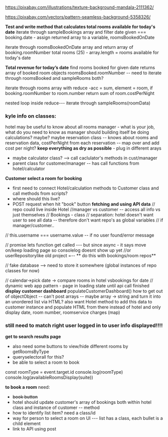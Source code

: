 https://pixabay.com/illustrations/texture-background-mandala-2111362/

https://pixabay.com/vectors/pattern-seamless-background-5358326/

**Test and write method that calculates total rooms available for today's date**
iterate through sampleBookings array
and filter date given === booking.date - assign returned array to a variable, roomsBookedOnDate

iterate through roomsBookedOnDate array and return array of booking.roomNumber
total rooms (25) - array.length = rooms available for today's date

**Total revenue for today’s date**
find rooms booked for given date
returns array of booked room objects
roomsBooked.roomNumber -- need to iterate through roomsBooked and sampleRooms both?

iterate through rooms array with reduce -acc = sum, element = room,
if booking.roomNumber to room.number
return sum of room.costPerNight

nested loop inside reduce--- iterate through sampleRooms(roomData)

### kyle info on classes:
hotel may be useful to know about all rooms
manager - what is your job, what do you need to know as manager
should building itself be doing calculations? maybe?
maybe reservation class -- knows about rooms and reservation data, costPerNight
from each reservation -- map over and add cost per night?
**keep everything as dry as possible** - plug in different arays
- maybe calculator class? --> call caclulator's methods in cust/manager
- parent class for customer/manager -- has call functions from hotel/calculator

**Customer select a room for booking**
- first need to connect Hotel/calculation methods to Customer class and call methods from scripts?
- where should this live?
- POST request when hit "book" button
**fetching and using API data**
// repo could live inside Hotel
//manager vs customer -- access all info vs just themselves
// Bookings - class
// separation: hotel doesn't want user to see all data -- therefore don't want repo's as global variables
// if manager/customer..


// this.username === username.value -- if no user found/error message

// promise lets function get called --- but since async - it says move on/keep loading page so consolelog doesnt show up yet
//or userRepositorylike old project =-- ** do this with bookings/room repos**

// fake database --> need to store it somewhere (global instances of repo classes for now)

// calendar->pick date -> compare rooms in hotel vsbookings for date
// dynamic web app pattern - page in loading state until api call finished
**display customer dashboard**
populateCustomerDashboard()
how to get out of objectObject -- can't post arrays -- maybe array -> string and turn it into an unordered list via HTML?
also want Hotel method to add this data to customer instance and populate HTML from there instead of hotel
and only display date, room number, roomservice charges (map)
### still need to match right user logged in to user info displayed!!!!

**get to search results page**
- also need some buttons to view/hide different rooms by getRoomsByType
- queryselectorall for this?
- be able to select a room to book

const roomType = event.target.id
console.log(roomType)
console.log(availableRoomsDisplay(suite))

**to book a room**
need:
  - ~~book button~~
  - hotel should update customer's array of bookings both within hotel class and instance of customer -- method
  - how to identify list item? need a class/id
  - way for person to select a room on UI --- list has a class, each bullet is a child element
  - link to API using post
